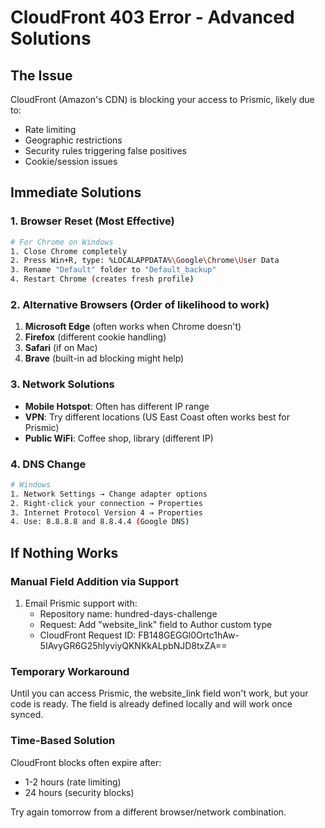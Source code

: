# CloudFront 403 Error - Advanced Solutions

## The Issue

CloudFront (Amazon's CDN) is blocking your access to Prismic, likely due to:

- Rate limiting
- Geographic restrictions
- Security rules triggering false positives
- Cookie/session issues

## Immediate Solutions

### 1. Browser Reset (Most Effective)

```bash
# For Chrome on Windows
1. Close Chrome completely
2. Press Win+R, type: %LOCALAPPDATA%\Google\Chrome\User Data
3. Rename "Default" folder to "Default_backup"
4. Restart Chrome (creates fresh profile)
```

### 2. Alternative Browsers (Order of likelihood to work)

1. **Microsoft Edge** (often works when Chrome doesn't)
2. **Firefox** (different cookie handling)
3. **Safari** (if on Mac)
4. **Brave** (built-in ad blocking might help)

### 3. Network Solutions

- **Mobile Hotspot**: Often has different IP range
- **VPN**: Try different locations (US East Coast often works best for Prismic)
- **Public WiFi**: Coffee shop, library (different IP)

### 4. DNS Change

```bash
# Windows
1. Network Settings → Change adapter options
2. Right-click your connection → Properties
3. Internet Protocol Version 4 → Properties
4. Use: 8.8.8.8 and 8.8.4.4 (Google DNS)
```

## If Nothing Works

### Manual Field Addition via Support

1. Email Prismic support with:
   - Repository name: hundred-days-challenge
   - Request: Add "website_link" field to Author custom type
   - CloudFront Request ID: FB148GEGGl0Ortc1hAw-5IAvyGR6G25hlyviyQKNKkALpbNJD8txZA==

### Temporary Workaround

Until you can access Prismic, the website_link field won't work, but your code is ready.
The field is already defined locally and will work once synced.

### Time-Based Solution

CloudFront blocks often expire after:

- 1-2 hours (rate limiting)
- 24 hours (security blocks)

Try again tomorrow from a different browser/network combination.

